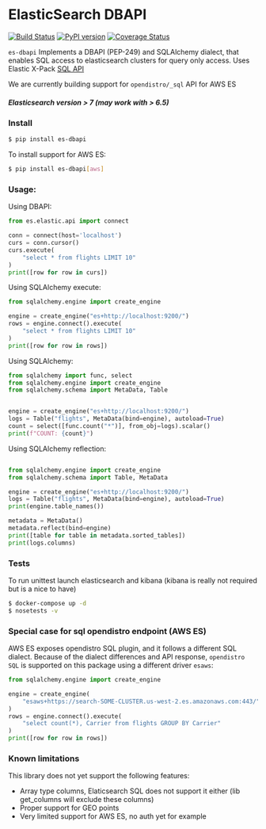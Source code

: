 # ElasticSearch DBAPI

[![Build Status](https://travis-ci.org/apache/incubator-superset.svg?branch=master)](https://travis-ci.org/dpgaspar/es-dbapi)
[![PyPI version](https://badge.fury.io/py/es-dbapi.svg)](https://badge.fury.io/py/es-dbapi)
[![Coverage Status](https://codecov.io/github/preset-io/es-dbapi/coverage.svg?branch=master)](https://codecov.io/github/preset-io/es-dbapi)


`es-dbapi` Implements a DBAPI (PEP-249) and SQLAlchemy dialect, 
that enables SQL access to elasticsearch clusters for query only access. 
Uses Elastic X-Pack [SQL API](https://www.elastic.co/guide/en/elasticsearch/reference/current/xpack-sql.html)

We are currently building support for `opendistro/_sql` API for AWS ES

##### Elasticsearch version > 7 (may work with > 6.5)

### Install

```bash
$ pip install es-dbapi
```  

To install support for AWS ES:

```bash
$ pip install es-dbapi[aws]
```  

### Usage:

Using DBAPI:

```python
from es.elastic.api import connect

conn = connect(host='localhost')
curs = conn.cursor()
curs.execute(
    "select * from flights LIMIT 10"
)
print([row for row in curs])
```

Using SQLAlchemy execute:

```python
from sqlalchemy.engine import create_engine

engine = create_engine("es+http://localhost:9200/")
rows = engine.connect().execute(
    "select * from flights LIMIT 10"
)
print([row for row in rows])
```

Using SQLAlchemy:

```python
from sqlalchemy import func, select
from sqlalchemy.engine import create_engine
from sqlalchemy.schema import MetaData, Table


engine = create_engine("es+http://localhost:9200/")
logs = Table("flights", MetaData(bind=engine), autoload=True)
count = select([func.count("*")], from_obj=logs).scalar()
print(f"COUNT: {count}")
```

Using SQLAlchemy reflection:

```python

from sqlalchemy.engine import create_engine
from sqlalchemy.schema import Table, MetaData

engine = create_engine("es+http://localhost:9200/")
logs = Table("flights", MetaData(bind=engine), autoload=True)
print(engine.table_names())

metadata = MetaData()
metadata.reflect(bind=engine)
print([table for table in metadata.sorted_tables])
print(logs.columns)
```

### Tests

To run unittest launch elasticsearch and kibana (kibana is really not required but is a nice to have)

```bash
$ docker-compose up -d
$ nosetests -v
```

### Special case for sql opendistro endpoint (AWS ES)

AWS ES exposes opendistro SQL plugin, and it follows a different SQL dialect. 
Because of the dialect differences and API response, `opendistro SQL` is supported
on this package using a different driver `esaws`:

```python
from sqlalchemy.engine import create_engine

engine = create_engine(
    "esaws+https://search-SOME-CLUSTER.us-west-2.es.amazonaws.com:443/"
)
rows = engine.connect().execute(
    "select count(*), Carrier from flights GROUP BY Carrier"
)
print([row for row in rows])
```

### Known limitations

This library does not yet support the following features:

- Array type columns, Elaticsearch SQL does not support it either 
(lib get_columns will exclude these columns)
- Proper support for GEO points
- Very limited support for AWS ES, no auth yet for example
